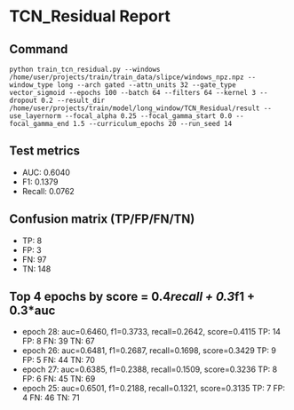 # TCN_Residual Report

## Command
```
python train_tcn_residual.py --windows /home/user/projects/train/train_data/slipce/windows_npz.npz --window_type long --arch gated --attn_units 32 --gate_type vector_sigmoid --epochs 100 --batch 64 --filters 64 --kernel 3 --dropout 0.2 --result_dir /home/user/projects/train/model/long_window/TCN_Residual/result --use_layernorm --focal_alpha 0.25 --focal_gamma_start 0.0 --focal_gamma_end 1.5 --curriculum_epochs 20 --run_seed 14
```

## Test metrics
- AUC: 0.6040
- F1: 0.1379
- Recall: 0.0762
## Confusion matrix (TP/FP/FN/TN)
- TP: 8
- FP: 3
- FN: 97
- TN: 148

## Top 4 epochs by score = 0.4*recall + 0.3*f1 + 0.3*auc
- epoch 28: auc=0.6460, f1=0.3733, recall=0.2642, score=0.4115  TP: 14 FP: 8 FN: 39 TN: 67
- epoch 26: auc=0.6481, f1=0.2687, recall=0.1698, score=0.3429  TP: 9 FP: 5 FN: 44 TN: 70
- epoch 27: auc=0.6385, f1=0.2388, recall=0.1509, score=0.3236  TP: 8 FP: 6 FN: 45 TN: 69
- epoch 25: auc=0.6501, f1=0.2188, recall=0.1321, score=0.3135  TP: 7 FP: 4 FN: 46 TN: 71

